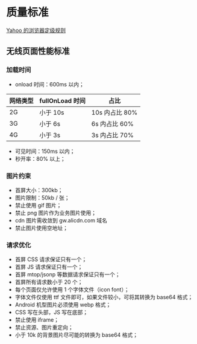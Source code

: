 # 质量标准

[Yahoo 的浏览器定级规则](https://github.com/yui/yui3/wiki/Graded-Browser-Support)


## 无线页面性能标准

### 加载时间

- onload 时间：600ms 以内；


| 网络类型 | fullOnLoad 时间 | 占比 |
| --- | --- | --- |
| 2G | 小于 10s |10s 内占比 80%  |
| 3G | 小于 6s |6s 内占比 60% |
| 4G | 小于 3s |3s 内占比 70% |

- 可见时间：150ms 以内；
- 秒开率：80% 以上；

### 图片约束

- 首屏大小：300kb；
- 图片限制：50kb / 张；
- 禁止使用 gif 图片；
- 禁止 png 图片作为业务图片使用；
- cdn 图片需收敛到 gw.alicdn.com 域名
- 禁止图片使用空地址；

### 请求优化

- 首屏 CSS 请求保证只有一个；
- 首屏 JS 请求保证只有一个；
- 首屏 mtop/jsonp 等数据请求保证只有一个；
- 首屏所有请求数小于 20 个；
- 每个页面仅允许使用 1 个字体文件（icon font）；
- 字体文件仅使用 ttf 文件即可，如果文件较小，可将其转换为 base64 格式；
- Android 机型图片必须使用 webp 格式；
- CSS 写在头部，JS 写在底部；
- 禁止使用 iframe；
- 禁止资源、图片重定向；
- 小于 10k 的背景图片尽可能的转换为 base64 格式；


